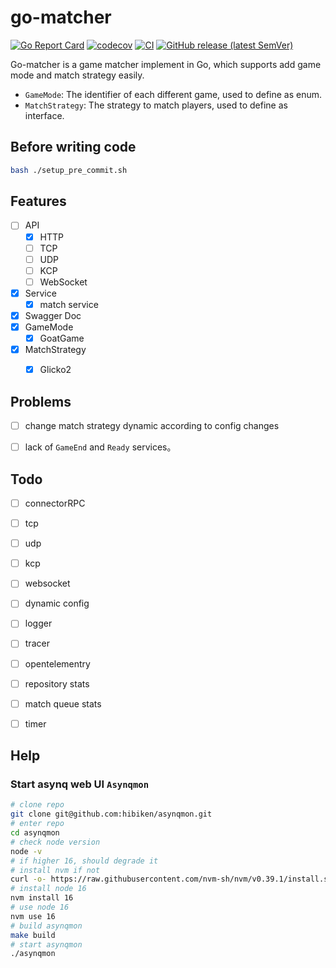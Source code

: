 # go-matcher

[![Go Report Card](https://goreportcard.com/badge/github.com/hedon954/go-matcher)](https://goreportcard.com/report/github.com/hedon954/go-matcher)
[![codecov](https://codecov.io/github/hedon954/go-matcher/graph/badge.svg?token=FEW1EL1FKG)](https://codecov.io/github/hedon954/go-matcher)
[![CI](https://github.com/hedon954/go-matcher/workflows/build/badge.svg)](https://github.com/hedon954/go-matcher/actions)
[![GitHub release (latest SemVer)](https://img.shields.io/github/v/release/hedon954/go-matcher?sort=semver)](https://github.com/hedon954/go-matcher/releases)

Go-matcher is a game matcher implement in Go, which supports add game mode and match strategy easily.

- `GameMode`: The identifier of each different game, used to define as enum.
- `MatchStrategy`: The strategy to match players, used to define as interface.


## Before writing code

```bash
bash ./setup_pre_commit.sh
```



## Features

- [ ] API
  - [x] HTTP
  - [ ] TCP
  - [ ] UDP
  - [ ] KCP
  - [ ] WebSocket
- [x] Service
  - [x] match service
- [x] Swagger Doc
- [x] GameMode
  - [x] GoatGame
- [x] MatchStrategy
  - [x] Glicko2



## Problems

- [ ] change match strategy dynamic according to config changes
- [ ] lack of `GameEnd` and `Ready` services。



## Todo

- [ ] connectorRPC
- [ ] tcp
- [ ] udp
- [ ] kcp
- [ ] websocket
- [ ] dynamic config
- [ ] logger
- [ ] tracer
- [ ] opentelementry
- [ ] repository stats
- [ ] match queue stats
- [ ] timer


## Help

### Start asynq web UI `Asynqmon`

```bash
# clone repo
git clone git@github.com:hibiken/asynqmon.git
# enter repo
cd asynqmon
# check node version
node -v
# if higher 16, should degrade it
# install nvm if not
curl -o- https://raw.githubusercontent.com/nvm-sh/nvm/v0.39.1/install.sh | bash
# install node 16
nvm install 16
# use node 16
nvm use 16
# build asynqmon
make build
# start asynqmon
./asynqmon
```